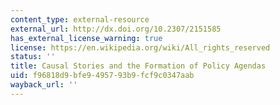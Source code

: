 ```yaml
---
content_type: external-resource
external_url: http://dx.doi.org/10.2307/2151585
has_external_license_warning: true
license: https://en.wikipedia.org/wiki/All_rights_reserved
status: ''
title: Causal Stories and the Formation of Policy Agendas
uid: f96818d9-bfe9-4957-93b9-fcf9c0347aab
wayback_url: ''
---
```

